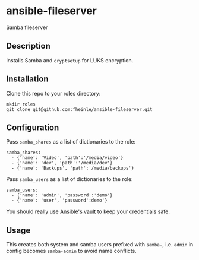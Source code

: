 # ansible-fileserver
Samba fileserver

## Description

Installs Samba and ``cryptsetup`` for LUKS encryption. 

## Installation

Clone this repo to your roles directory:

    mkdir roles
    git clone git@github.com:fheinle/ansible-fileserver.git

## Configuration

Pass ``samba_shares`` as a list of dictionaries to the role:

    samba_shares:
      - {'name': 'Video', 'path':'/media/video'}
      - {'name': 'dev', 'path':'/media/dev'}
      - {'name': 'Backups', 'path':'/media/backups'}

Pass ``samba_users`` as a list of dictionaries to the role:

    samba_users:
      - {'name': 'admin', 'password':'demo'}
      - {'name': 'user', 'password':demo'}

You should really use [Ansible's vault](http://docs.ansible.com/ansible/playbooks_vault.html) to keep your credentials safe.

## Usage

This creates both system and samba users prefixed with ``samba-``, i.e. ``admin`` in config becomes ``samba-admin`` to avoid name conflicts.
